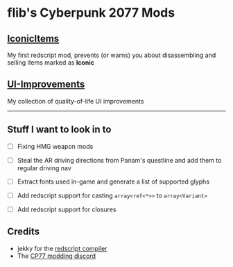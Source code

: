 # flib's Cyberpunk 2077 Mods

## [IconicItems](/IconicItems/)

My first redscript mod, prevents (or warns) you about disassembling and selling items marked as **Iconic**

## [UI-Improvements](/UI-Improvements/)

My collection of quality-of-life UI improvements

------

## Stuff I want to look in to

- [ ] Fixing HMG weapon mods
- [ ] Steal the AR driving directions from Panam's questline and add them to regular driving nav
- [ ] Extract fonts used in-game and generate a list of supported glyphs
- [ ] Add redscript support for casting `array<ref<*>>` to `array<Variant>`
- [ ] Add redscript support for closures


## Credits
- jekky for the [redscript compiler](https://github.com/jac3km4/redscript)
- The [CP77 modding discord](https://discord.gg/Epkq79kd96)
